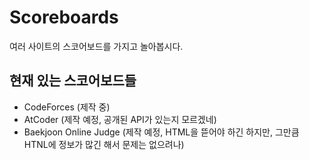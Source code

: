 # Scoreboards
여러 사이트의 스코어보드를 가지고 놀아봅시다.

## 현재 있는 스코어보드들
- CodeForces (제작 중)
- AtCoder (제작 예정, 공개된 API가 있는지 모르겠네)
- Baekjoon Online Judge (제작 예정, HTML을 뜯어야 하긴 하지만, 그만큼 HTNL에 정보가 많긴 해서 문제는 없으려나)